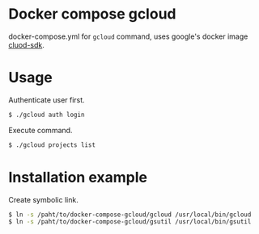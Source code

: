 Docker compose gcloud
=====================

docker-compose.yml for `gcloud` command, uses google's docker image [cluod-sdk](https://hub.docker.com/r/google/cloud-sdk/).

Usage
=====

Authenticate user first.

``` bash
$ ./gcloud auth login
```

Execute command.

``` bash
$ ./gcloud projects list
```

Installation example
==================

Create symbolic link.

``` bash
$ ln -s /paht/to/docker-compose-gcloud/gcloud /usr/local/bin/gcloud
$ ln -s /paht/to/docker-compose-gcloud/gsutil /usr/local/bin/gsutil
```
